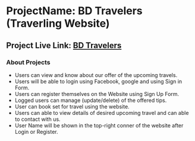 # ProjectName: BD Travelers (Traverling Website)

## Project Live Link: [BD Travelers](https://bd-travelers-fe99c.web.app)

### About Projects

- Users can view and know about our offer of the upcoming travels.
- Users will be able to login using Facebook, google and using Sign in Form.
- Users can register themselves on the Website using Sign Up Form.
- Logged users can manage (update/delete) of the offered tips.
- User can book set for travel using the website.
- Users can able to view details of desired upcoming travel and can able to contact with us.
- User Name will be shown in the top-right conner of the website after Login or Register.
